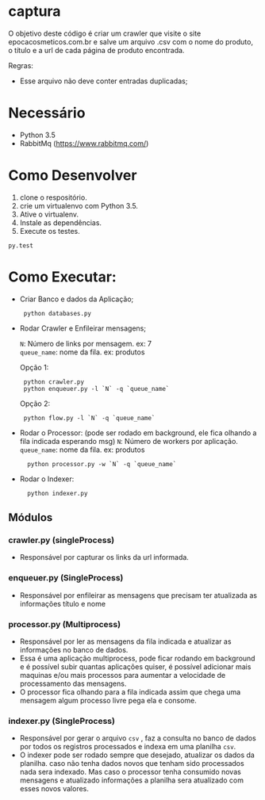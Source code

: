 # captura

O objetivo deste código é criar um crawler que visite o site epocacosmeticos.com.br e salve um arquivo .csv com o nome do produto, o título e a url de cada página de produto encontrada.

Regras:
 - Esse arquivo não deve conter entradas duplicadas;
 
 
# Necessário
 - Python 3.5
 - RabbitMq (https://www.rabbitmq.com/)
 
# Como Desenvolver

 1. clone o respositório.
 2. crie um virtualenvo com Python 3.5.
 3. Ative o virtualenv.
 4. Instale as dependências.
 5. Execute os testes.
 
 ```console
 py.test
```

# Como Executar:

 - Criar  Banco e dados da Aplicação;
    
        python databases.py
 
 - Rodar Crawler e Enfileirar mensagens;  
    
    `N`: Número de links por mensagem. ex: 7  
    `queue_name`: nome da fila. ex: produtos 
    
    Opção 1:  
    
        python crawler.py
        python enqueuer.py -l `N` -q `queue_name`
        
    Opção 2:
        
        python flow.py -l `N` -q `queue_name`

- Rodar o Processor: (pode ser rodado em background, ele fica olhando a fila indicada esperando msg)
    `N`: Número de workers por aplicação.   
    `queue_name`: nome da fila. ex: produtos
     
        python processor.py -w `N` -q `queue_name`

- Rodar o Indexer:
  
        python indexer.py

## Módulos  
 
### crawler.py (singleProcess) 
   - Responsável por capturar os links da url informada.  
 
### enqueuer.py (SingleProcess) 
   - Responsável por enfileirar as mensagens que precisam ter atualizada as informações título e nome  
 
### processor.py (Multiprocess)
   - Responsável por ler as mensagens da fila indicada e atualizar as informações no banco de dados.
   - Essa é uma aplicação multiprocess, pode ficar rodando em background e é possível subir quantas aplicações quiser, é possível adicionar mais maquinas e/ou mais processos para aumentar a velocidade de processamento das mensagens.
   - O processor fica olhando para a fila indicada assim que chega uma mensagem algum processo livre pega ela e consome.

### indexer.py (SingleProcess)
   - Responsável por gerar o arquivo `csv` , faz a consulta no banco de dados por todos os registros processados e indexa em uma planilha `csv`.  
   - O indexer pode ser rodado sempre que desejado, atualizar os dados da planilha. caso não tenha dados novos que tenham sido processados nada sera indexado. Mas caso o processor tenha consumido novas mensagens e atualizado informações a planilha sera atualizado com esses novos valores.  
